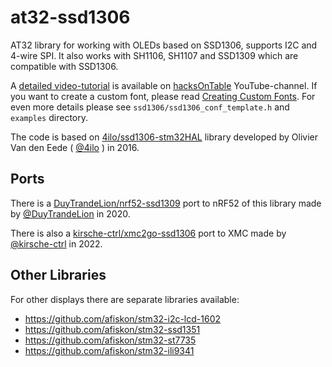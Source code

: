 # at32-ssd1306

AT32 library for working with OLEDs based on SSD1306, supports I2C and 4-wire SPI.
It also works with SH1106, SH1107 and SSD1309 which are compatible with SSD1306.

A [detailed video-tutorial](https://www.youtube.com/watch?v=z1Px6emHIeg) is available on
[hacksOnTable](https://www.youtube.com/channel/UC4gg1OCwn1rjZ8SbRWt7d1g) YouTube-channel.
If you want to create a custom font, please read [Creating Custom Fonts](https://github.com/afiskon/stm32-ssd1306/tree/master/examples/custom-fonts).
For even more details please see `ssd1306/ssd1306_conf_template.h` and `examples` directory.

The code is based on
[4ilo/ssd1306-stm32HAL](https://github.com/4ilo/ssd1306-stm32HAL) library
developed by Olivier Van den Eede ( [@4ilo](https://github.com/4ilo) ) in 2016.

## Ports

There is a [DuyTrandeLion/nrf52-ssd1309](https://github.com/DuyTrandeLion/nrf52-ssd1309) port to nRF52 of this library made by [@DuyTrandeLion](https://github.com/DuyTrandeLion) in 2020.

There is also a [kirsche-ctrl/xmc2go-ssd1306](https://github.com/kirsche-ctrl/xmc2go-ssd1306) port to XMC made by [@kirsche-ctrl](https://github.com/kirsche-ctrl) in 2022.

## Other Libraries

For other displays there are separate libraries available:

* https://github.com/afiskon/stm32-i2c-lcd-1602
* https://github.com/afiskon/stm32-ssd1351
* https://github.com/afiskon/stm32-st7735
* https://github.com/afiskon/stm32-ili9341